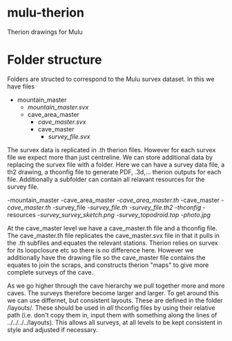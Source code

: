 # mulu-therion
Therion drawings for Mulu

# Folder structure
Folders are structed to correspond to the Mulu survex dataset. In this we have files

- mountain_master
  - *mountain_master.svx*
  - cave_area_master
    - *cave_master.svx*
    - cave_master
      - *survey_file.svx*

The survex data is replicated in .th therion files. However for each survex file we expect more than just centreline. We can store additional data by replacing the survex file with a folder. Here we can have a survey data file, a th2 drawing, a thconfig file to generate PDF, .3d,... therion outputs for each file. Additionally a subfolder can contain all relavant resources for the survey file.

-mountain_master
  -cave_area_master
    -*cave_area_master.th*
    -cave_master
      -*cave_master.th*
      -survey_file
        -*survey_file.th*
        -*survey_file.th2*
        -*thconfig*
      -resources
        -*survey_survey_sketch.png*
        -*survey_topodroid.top*
        -*photo.jpg*

At the cave_master level we have a cave_master.th file and a thconfig file. The cave_master.th file replicates the cave_master.svx file in that it pulls in the .th subfiles and equates the relevant stations. Therion relies on survex for its loopclosure etc so there is no difference here. However we additionally have the drawing file so the cave_master file contains the equates to join the scraps, and constructs therion "maps" to give more complete surveys of the cave.

As we go higher through the cave hierarchy we pull together more and more caves. The surveys therefore become larger and larger. To get around this we can use differnet, but consistent layouts. These are defined in the folder /layouts/. These should be used in *all* thconfig files by using their relative path (i.e. don't copy them in, input them with something along the lines of ../../../../layouts). This allows all surveys, at all levels to be kept consistent in style and adjusted if necessary.
